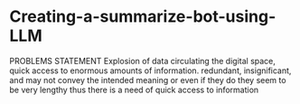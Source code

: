 # Creating-a-summarize-bot-using-LLM

PROBLEMS  STATEMENT
Explosion of data circulating the digital space,
quick access to enormous amounts of information.
redundant, insignificant, and may not convey the intended meaning or even if they do they seem to be very lengthy thus there is a need of quick access to information

